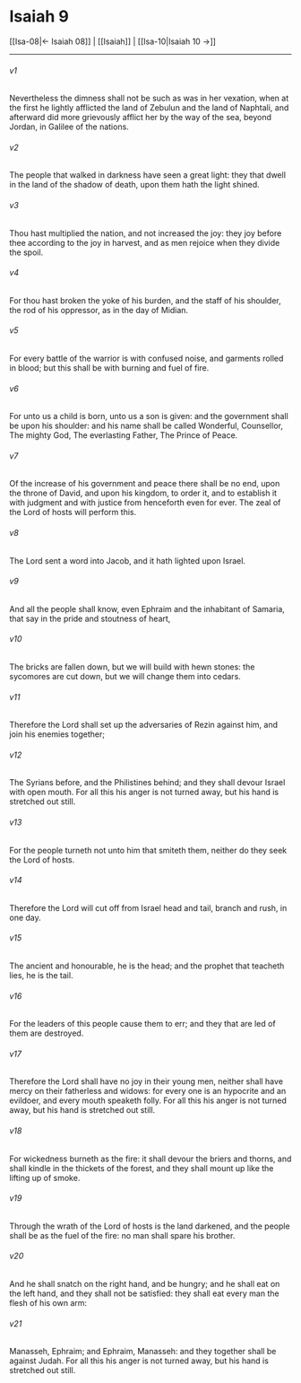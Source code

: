 # Isaiah 9

[[Isa-08|← Isaiah 08]] | [[Isaiah]] | [[Isa-10|Isaiah 10 →]]
***

###### v1
Nevertheless the dimness shall not be such as was in her vexation, when at the first he lightly afflicted the land of Zebulun and the land of Naphtali, and afterward did more grievously afflict her by the way of the sea, beyond Jordan, in Galilee of the nations.
###### v2
The people that walked in darkness have seen a great light: they that dwell in the land of the shadow of death, upon them hath the light shined.
###### v3
Thou hast multiplied the nation, and not increased the joy: they joy before thee according to the joy in harvest, and as men rejoice when they divide the spoil.
###### v4
For thou hast broken the yoke of his burden, and the staff of his shoulder, the rod of his oppressor, as in the day of Midian.
###### v5
For every battle of the warrior is with confused noise, and garments rolled in blood; but this shall be with burning and fuel of fire.
###### v6
For unto us a child is born, unto us a son is given: and the government shall be upon his shoulder: and his name shall be called Wonderful, Counsellor, The mighty God, The everlasting Father, The Prince of Peace.
###### v7
Of the increase of his government and peace there shall be no end, upon the throne of David, and upon his kingdom, to order it, and to establish it with judgment and with justice from henceforth even for ever. The zeal of the Lord of hosts will perform this.
###### v8
The Lord sent a word into Jacob, and it hath lighted upon Israel.
###### v9
And all the people shall know, even Ephraim and the inhabitant of Samaria, that say in the pride and stoutness of heart,
###### v10
The bricks are fallen down, but we will build with hewn stones: the sycomores are cut down, but we will change them into cedars.
###### v11
Therefore the Lord shall set up the adversaries of Rezin against him, and join his enemies together;
###### v12
The Syrians before, and the Philistines behind; and they shall devour Israel with open mouth. For all this his anger is not turned away, but his hand is stretched out still.
###### v13
For the people turneth not unto him that smiteth them, neither do they seek the Lord of hosts.
###### v14
Therefore the Lord will cut off from Israel head and tail, branch and rush, in one day.
###### v15
The ancient and honourable, he is the head; and the prophet that teacheth lies, he is the tail.
###### v16
For the leaders of this people cause them to err; and they that are led of them are destroyed.
###### v17
Therefore the Lord shall have no joy in their young men, neither shall have mercy on their fatherless and widows: for every one is an hypocrite and an evildoer, and every mouth speaketh folly. For all this his anger is not turned away, but his hand is stretched out still.
###### v18
For wickedness burneth as the fire: it shall devour the briers and thorns, and shall kindle in the thickets of the forest, and they shall mount up like the lifting up of smoke.
###### v19
Through the wrath of the Lord of hosts is the land darkened, and the people shall be as the fuel of the fire: no man shall spare his brother.
###### v20
And he shall snatch on the right hand, and be hungry; and he shall eat on the left hand, and they shall not be satisfied: they shall eat every man the flesh of his own arm:
###### v21
Manasseh, Ephraim; and Ephraim, Manasseh: and they together shall be against Judah. For all this his anger is not turned away, but his hand is stretched out still. 
